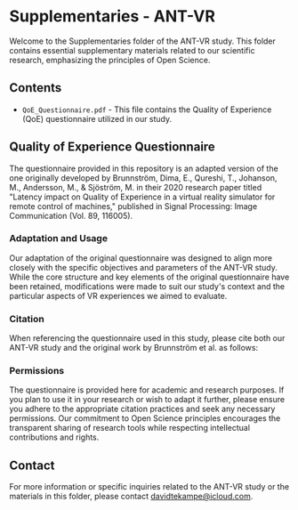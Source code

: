 # Supplementaries - ANT-VR

Welcome to the Supplementaries folder of the ANT-VR study. This folder contains essential supplementary materials related to our scientific research, emphasizing the principles of Open Science.

## Contents

- `QoE_Questionnaire.pdf` - This file contains the Quality of Experience (QoE) questionnaire utilized in our study.

## Quality of Experience Questionnaire

The questionnaire provided in this repository is an adapted version of the one originally developed by Brunnström, Dima, E., Qureshi, T., Johanson, M., Andersson, M., & Sjöström, M. in their 2020 research paper titled "Latency impact on Quality of Experience in a virtual reality simulator for remote control of machines," published in Signal Processing: Image Communication (Vol. 89, 116005).

### Adaptation and Usage

Our adaptation of the original questionnaire was designed to align more closely with the specific objectives and parameters of the ANT-VR study. While the core structure and key elements of the original questionnaire have been retained, modifications were made to suit our study's context and the particular aspects of VR experiences we aimed to evaluate.

### Citation

When referencing the questionnaire used in this study, please cite both our ANT-VR study and the original work by Brunnström et al. as follows:

### Permissions

The questionnaire is provided here for academic and research purposes. If you plan to use it in your research or wish to adapt it further, please ensure you adhere to the appropriate citation practices and seek any necessary permissions. Our commitment to Open Science principles encourages the transparent sharing of research tools while respecting intellectual contributions and rights.

## Contact

For more information or specific inquiries related to the ANT-VR study or the materials in this folder, please contact [davidtekampe@icloud.com](mailto:davidtekampe@icloud.com).